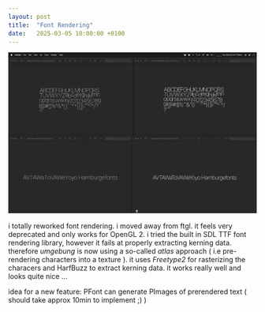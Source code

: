 ```yaml
---
layout: post
title:  "Font Rendering"
date:   2025-03-05 10:00:00 +0100
---
```


![2025-03-05-Font-Rendering--font-atlas.jpg](/assets/2025-03-05-Font-Rendering--font-atlas.jpg)

i totally reworked font rendering. i moved away from ftgl. it feels very deprecated and only works for OpenGL 2. i tried the built in SDL TTF font rendering library, however it fails at properly extracting kerning data. therefore *umgebung* is now using a so-called *atlas* approach ( i.e pre-rendering characters into a texture ). it uses *Freetype2* for rasterizing the characers and HarfBuzz to extract kerning data. it works really well and looks quite nice …

idea for a new feature: PFont can generate PImages of prerendered text ( should take approx 10min to implement ;) )

